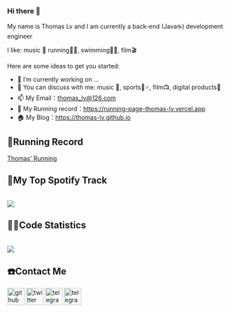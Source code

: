 ### Hi there 👋
My name is Thomas Lv and I am currently a back-end (Java☕️) development engineer

I like: music 🎵 running🏃🏻, swimming🏊🏻, film🎬

Here are some ideas to get you started:

- 🔭 I’m currently working on ...
- 💬 You can discuss with me: music 🎵, sports🏃♂️, film📺, digital products📱
- 📫 My Email：thomas_lv@126.com
- 🏃 My Running record：https://running-page-thomas-lv.vercel.app
- 🏠 My Blog：https://thomas-lv.github.io

## 🏃Running Record

[Thomas' Running](https://running-page-thomas-lv.vercel.app/)

## 🎵My Top Spotify Track

<a href="https://gist.github.com/Thomas-Lv/4570d1f7af8c0bf0042eaacbbab81e77.js"><br/>  <img src="https://gist.github.com/Thomas-Lv/4570d1f7af8c0bf0042eaacbbab81e77.js"/><br/></a>

## 👨‍💻Code Statistics

<a href="https://github.com/thomas-lv"><br/>  <img align="center" src="https://github-readme-stats.vercel.app/api?username=thomas-lv&show_icons=true&count_private=true&include_all_commits=true&hide_title=true" /><br/></a>

## ☎️Contact Me

[<img src='https://cdn.jsdelivr.net/npm/simple-icons@3.0.1/icons/github.svg' alt='github' height='40'>](https://github.com/thomas-lv)  [<img src='https://cdn.jsdelivr.net/npm/simple-icons@3.0.1/icons/twitter.svg' alt='twitter' height='40'>](https://twitter.com/thomaslv1031)  [<img src='https://cdn.jsdelivr.net/npm/simple-icons@3.0.1/icons/telegram.svg' alt='telegram' height='40'>](https://t.me/thomas_lv)   [<img src='https://cdn.jsdelivr.net/npm/simple-icons@3.0.1/icons/gmail.svg' alt='telegram' height='40'>](mailto:thomas_lv@126.com)
